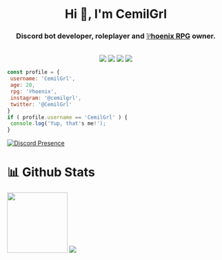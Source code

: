  <h1 align="center">Hi 👋, I'm CemilGrl</h1>
<h3 align="center">Discord bot developer, roleplayer and <a href="https://linktr.ee/phoenixrpg" rel="nofollow">⅌hoenix RPG</a> owner.</h3>
<br>
<div align="center">
  <img src="https://img.shields.io/badge/-HTML-F06529?style=for-the-badge&logo=html5&logoColor=F06529&labelColor=000000">
  <img src="https://img.shields.io/badge/-CSS-2965F1?style=for-the-badge&logo=css3&logoColor=2965F1&labelColor=000000">
  <img src="https://img.shields.io/badge/-Javascript-F0DB4F?style=for-the-badge&logo=javascript&logoColor=F0DB4F&labelColor=000000">
  <img src="https://img.shields.io/badge/-Python-2965F1?style=for-the-badge&logo=python&logoColor=2965F1&labelColor=000000">
</div>

 ```javascript
const profile = {
  username: 'CemilGrl',
  age: 20,
  rpg: '⅌hoenix',
  instagram: '@cemilgrl',
  twitter: '@CemilGrl'
}
if ( profile.username == 'CemilGrl' ) {
  console.log('Yup, that's me!');
}
```

[![Discord Presence](https://lanyard.cnrad.dev/api/378974293507440640)](https://discord.com/users/378974293507440640)

 # 📊 Github Stats
<img height="140px" src="https://github-readme-stats.vercel.app/api?username=CemilGrl&show_icons=true&locale=tr&theme=github_dark"/> <img src="https://github-readme-stats.vercel.app/api/top-langs/?username=CemilGrl&layout=compact&show_icons=true&locale=tr&theme=github_dark"/>
